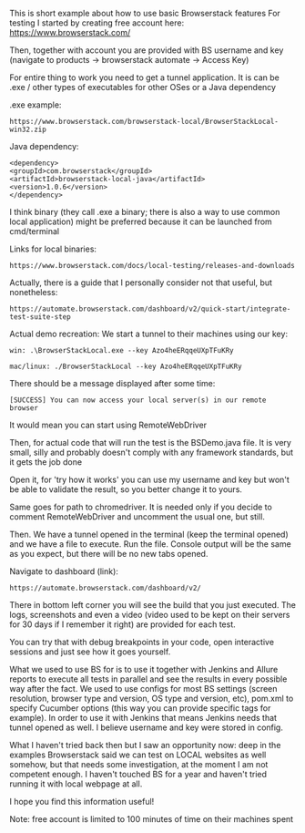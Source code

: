 This is short example about how to use basic Browserstack features
For testing I started by creating free account here: https://www.browserstack.com/

Then, together with account you are provided with BS username and key (navigate to products -> browserstack automate -> Access Key)

For entire thing to work you need to get a tunnel application.
It is can be .exe / other types of executables for other OSes or a Java dependency

.exe example: 

    https://www.browserstack.com/browserstack-local/BrowserStackLocal-win32.zip

Java dependency:

    <dependency>
    <groupId>com.browserstack</groupId>
    <artifactId>browserstack-local-java</artifactId>
    <version>1.0.6</version>
    </dependency>

I think binary (they call .exe a binary; there is also a way to use common local application) 
might be preferred because it can be launched from cmd/terminal

Links for local binaries:

    https://www.browserstack.com/docs/local-testing/releases-and-downloads

Actually, there is a guide that I personally consider not that useful, but nonetheless:

    https://automate.browserstack.com/dashboard/v2/quick-start/integrate-test-suite-step

Actual demo recreation:
We start a tunnel to their machines using our key:

    win: .\BrowserStackLocal.exe --key Azo4heERqqeUXpTFuKRy

    mac/linux: ./BrowserStackLocal --key Azo4heERqqeUXpTFuKRy

There should be a message displayed after some time:

    [SUCCESS] You can now access your local server(s) in our remote browser

It would mean you can start using RemoteWebDriver

Then, for actual code that will run the test is the BSDemo.java file. It is very small,
silly and probably doesn't comply with any framework standards, but it gets the job done

Open it, for 'try how it works' you can use my username and key but won't be able to validate the result,
so you better change it to yours.

Same goes for path to chromedriver. It is needed only if you decide to comment RemoteWebDriver and uncomment the
usual one, but still.

Then. We have a tunnel opened in the terminal (keep the terminal opened) and we have a file to execute. Run the file.
Console output will be the same as you expect, but there will be no new tabs opened.

Navigate to dashboard (link):

    https://automate.browserstack.com/dashboard/v2/

There in bottom left corner you will see the build that you just executed. The logs, screenshots and even a video 
(video used to be kept on their servers for 30 days if I remember it right) are provided for each test.

You can try that with debug breakpoints in your code, open interactive sessions and just see how it goes yourself.

What we used to use BS for is to use it together with Jenkins and Allure reports to execute all tests in parallel and see the 
results in every possible way after the fact. We used to use configs for most BS settings (screen resolution, browser type and version,
OS type and version, etc),
pom.xml to specify Cucumber options (this way you can provide specific tags for example).
In order to use it with Jenkins that means Jenkins needs that tunnel opened as well. I believe username and key were stored in config.

What I haven't tried back then but I saw an opportunity now: deep in the examples Browserstack said we can test on LOCAL websites as well somehow,
but that needs some investigation, at the moment I am not competent enough. I haven't touched BS for a year and haven't tried running it with local
webpage at all.

I hope you find this information useful! 

Note: free account is limited to 100 minutes of time on their machines spent


